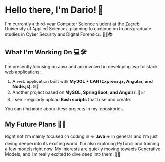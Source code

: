 # Hello there, I'm Dario! 👋

I'm currently a third-year Computer Science student at the Zagreb University of Applied Sciences, planning to continue on to postgraduate studies in Cyber Security and Digital Forensics. 👨‍💻📚

## What I'm Working On 💻🛠️

I'm presently focusing on Java and am involved in developing two fullstack web applications:

1. A web application built with **MySQL + EAN (Express.js, Angular, and Node.js)**. 🌐🔨
2. Another project based on **MySQL, Spring Boot, and Angular**. 🚀📈
3. I semi-regularly upload **Bash scripts** that I use and create.

You can find more about these projects in my repositories.

## My Future Plans 🔭🔬

Right not I'm mainly focused on coding in ☕ **Java** ☕ in general, and I'm just diving deeper into its exciting world. I'm also exploring PyTorch and training a few models right now. My interests are quickly moving towards Generative Models, and I'm really excited to dive deep into them! 🧠💡
